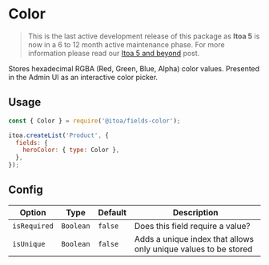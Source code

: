 <!--[meta]
section: api
subSection: field-types
title: Color
[meta]-->

# Color

> This is the last active development release of this package as **Itoa 5** is now in a 6 to 12 month active maintenance phase. For more information please read our [Itoa 5 and beyond](https://github.com/itoa-vn/itoaissues/21) post.

Stores hexadecimal RGBA (Red, Green, Blue, Alpha) color values.
Presented in the Admin UI as an interactive color picker.

## Usage

```js
const { Color } = require('@itoa/fields-color');

itoa.createList('Product', {
  fields: {
    heroColor: { type: Color },
  },
});
```

## Config

| Option       | Type      | Default | Description                                                     |
| ------------ | --------- | ------- | --------------------------------------------------------------- |
| `isRequired` | `Boolean` | `false` | Does this field require a value?                                |
| `isUnique`   | `Boolean` | `false` | Adds a unique index that allows only unique values to be stored |
